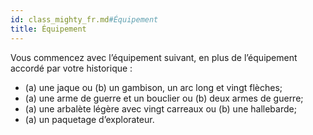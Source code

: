 ```yaml
---
id: class_mighty_fr.md#Équipement
title: Équipement
---
```


Vous commencez avec l’équipement suivant, en plus de l’équipement accordé par votre historique :

* (a) une jaque ou (b) un gambison, un arc long et vingt flèches;
* (a) une arme de guerre et un bouclier ou (b) deux armes de guerre;
* (a) une arbalète légère avec vingt carreaux ou (b) une hallebarde;
* (a) un paquetage d’explorateur.

